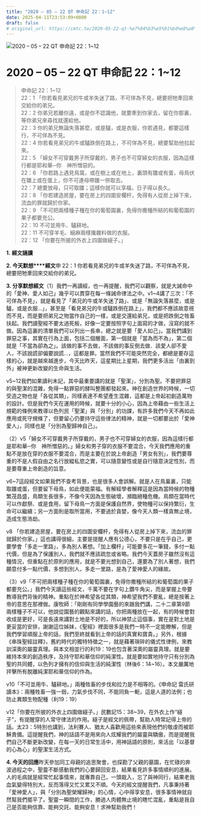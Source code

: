 ```yaml
---
title: "2020 – 05 – 22 QT 申命記 22：1~12"
date: 2025-04-11T23:53:09+0800
draft: false
# original_url: https://cmtc.tw/2020-05-22-qt-%e7%94%b3%e5%91%bd%e8%a8%98-22%ef%bc%9a112
---
```


![2020 – 05 – 22 QT 申命記 22：1\~12](/images/qt.jpg   "2020 – 05 – 22 QT 申命記 22：1\~12")

# 2020 – 05 – 22 QT 申命記 22：1\~12

> 申命記 22：1\~12  
> 22：1 「你若看見弟兄的牛或羊失迷了路，不可佯為不見，總要把牠牽回來交給你的弟兄。  
> 22：2 你弟兄若離你遠，或是你不認識他，就要牽到你家去，留在你那裏，等你弟兄來尋找就還給他。  
> 22：3 你的弟兄無論失落甚麼，或是驢，或是衣服，你若遇見，都要這樣行，不可佯為不見。  
> 22：4 你若看見弟兄的牛或驢跌倒在路上，不可佯為不見，總要幫助他拉起來。  
> 22：5 「婦女不可穿戴男子所穿戴的，男子也不可穿婦女的衣服，因為這樣行都是耶和華─你　神所憎惡的。  
> 22：6 「你若路上遇見鳥窩，或在樹上或在地上，裏頭有雛或有蛋，母鳥伏在雛上或在蛋上，你不可連母帶雛一併取去。  
> 22：7 總要放母，只可取雛；這樣你就可以享福，日子得以長久。  
> 22：8 「你若建造房屋，要在房上的四圍安欄杆，免得有人從房上掉下來，流血的罪就歸於你家。  
> 22：9 「不可把兩樣種子種在你的葡萄園裏，免得你撒種所結的和葡萄園的果子都要充公。  
> 22：10 不可並用牛、驢耕地。  
> 22：11 不可穿羊毛、細麻兩樣攙雜料做的衣服。  
> 22：12 「你要在所披的外衣上四圍做繸子。」

**1.** **經文誦讀**

**2. 今天默想****經文**申 22：1 你若看見弟兄的牛或羊失迷了路，不可佯為不見，總要把牠牽回來交給你的弟兄。

**3. 分享默想經文**（1）我們一再讀經，也一再提醒，我們可以觀察，就是大誡命中的「愛神、愛人如己」幾乎可以貫穿在每一條誡命律法之中。v1\~4講了三次：「不可佯為不見」，就是看見了「弟兄的牛或羊失迷了路」、或是「無論失落甚麼，或是驢，或是衣服…」，甚至是「看見弟兄的牛或驢跌倒在路上」，我們都不應該故意視而不見，而是要把弟兄之物當作自己的一樣，或是交還給弟兄，或是把跌倒之牲畜扶起。我們讀聖經不要太過死板，好像一定要按照字句上面寫的才做，沒寫的就不做。因為這裏的清單我們可以列出一長串，總之就是要「愛人如己」。當我們講到罪惡之事，其實在行為上面，包括二個層面，第一個就是「當為而不為」，第二個就是「不當為卻為之」。該做的事不去做，不該做的事反倒去做．該愛人卻不愛人，不該說謊卻偏要說謊…，這都是罪。當然我們不可能突然完全，都總是要存這樣的心，就是越來越進步，今天比昨天，這星期比上星期，我們更多活出「由裏到外」被神更新改變的生命與生活。

v5\~12我們如果讀利未記，其中最重要講的就是「聖潔」，分別為聖。不要把罪惡的與聖潔的混雜，免得一點罪惡的酵叫整團都發起來。神在創造世界的時候，一切受造之物也是「各從其類」，同樣表達不希望產生混雜，這都是上帝起初創造萬物的設計。但是我們今天在運用的時候，就要十分的小心，因為上帝藉由一些生活上規範的條例來教導以色列民「聖潔」與「分別」的功課，有許多我們今天不再如此應用或死守規條了，但要留心仍要持守這些律法的精神，就是一切都要出於「愛神愛人」，同樣也是「分別為聖歸神自己」。

（2）v5「婦女不可穿戴男子所穿戴的，男子也不可穿婦女的衣服，因為這樣行都是耶和華─你　神所憎惡的。」婦女和男子穿的衣服不要混合，今天我們應用的重點不是放在穿的衣服不要混合，而是主要在於說上帝創造「男女有別」，我們要尊重的不是人假自由之名行放縱私慾之實，可以隨意變性或是自行隨意決定性別，而是要尊重上帝創造的旨意。

v6\~7這段經文如果我們不查考背景，也是很多人會誤解。就是人在鳥巢裏，只能取雛或蛋，但要留下母鳥，如此便能蒙福。有解經學者解釋這是因為當時候的物種繁茂昌盛，鳥類生長很多，不像今天因為生態破壞，瀕臨絕種危機。鳥類在當時代可以作獻祭、或是食用，留下母鳥一方面是保護自然界，使物種可以保持繁衍，生命可以繼續；另一方面則是取所當用，不要過於貪婪，像今天人類一樣貪無止境，造成生態浩劫。

v8 「你若建造房屋，要在房上的四圍安欄杆，免得有人從房上掉下來，流血的罪就歸於你家。」這也講得很細，主要是提醒人應有公德心，不要只是在乎自己，更要學會「多走一里路」，多為別人著想。「加上欄杆」可能要多花一筆錢，多付一點代價，但是為了保護別人，我們就不應該疏忽或省略。我們今天蓋房子雖然沒有這種情況，但重點在於原則的應用，就是不要光想到自己，還要為了別人著想，我們願意付多一點代價，多想到別人，多走一里路，是為了愛神愛人的緣故。

（3）v9「不可把兩樣種子種在你的葡萄園裏，免得你撒種所結的和葡萄園的果子都要充公。」我們今天讀這些經文，千萬不要在字句上鑽牛角尖，而是掌握上帝要教導我們背後的精神。重點在於神希望各從其類，神希望我們不要亂，總是按著上帝的意思在那裡做。康牧師：「剛剛有同學學園藝的來跟我們講，二十二章第9節兩樣種子不可以，他說從園藝的觀點來講的話，你把兩種放在一起，有的時候會對收成是更好，可是長遠來講對土地是不好的，所以神禁止這個事，實在是對土地是更妥當的安排，謝謝這位姊妹，《聖經》裡面很多是我們一時不一定能瞭解，但是我們學習順服上帝的話，我們至終就看到上帝的話的真實和寶貴。」另外，根據《串珠聖經註釋》，舊約時代的獨特特徵之一，就是藉著瑣碎的儀式性律例，來教訓深奧的屬靈真理。與本文相並行的利19：19也包含著深奧的屬靈真理。就是要維持本來的創造秩序，及持守耶和華信仰的純潔性。就是要如實地持守只有分別為聖的共同體，以色列才擁有的信仰與生活的純潔性（林後6：14\~16）。本文嚴厲地抨擊所有脫離純潔耶和華信仰的作為。

v10「不可並用牛、驢耕地。」兩種牲畜的步伐和拉力是不相等的。《申命記 雷氏研讀本》：兩種牲畜一強一弱，力氣步伐不同，不能同負一軛，這是人道的法例；也防止異類生物配種（利19：19）

v12「你要在所披的外衣上四圍做繸子。」民數記15：38\~39，在外衣上作“繸子”，有提醒穿的人常守律法的作用。繸子是經文的佩帶，幫助人時常記得上帝的話。太23：5特別也講到，法利賽人、猶太人喜歡用這些來表現他們的敬虔而被耶穌責備。這提醒我們，神的話語不是用來向人炫耀我們的屬靈與驕傲，而是提醒我們自己不斷更新改變，在每一天的日常生活中，用神話語的原則，來活出「以基督的心為心」的聖潔生活方式。

**4. 今天的回應**昨天參加同工母親的追思聚會，也探勘了父親的墓園，在忙碌的奔波過程之中，聖靈不斷感動我們的心要歸回安息，結果看見許多事情順利的進展。人的毛病就是經常忙起事情來，就專靠自己，一頭栽入，忘了與神同行，結果老我血氣變得特別大，反而落得又忙又累又不順。今天的經文提醒我們，凡事秉持著「愛神愛人」，與「分別為聖榮耀歸神」的心情，心中得享安息，很多事情神就自然幫我們擺平了。聖靈一瞬間的工作，勝過人肉體無止境的瞎忙混亂，重點是我自己是否能夠信靠、能夠交託、能夠安息！求神幫助我們！
